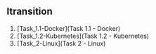 ## Itransition

1. [Task_1.1-Docker](Task 1.1 - Docker)
2. [Task_1.2-Kubernetes](Task 1.2 - Kubernetes)
3. [Task_2-Linux](Task 2 - Linux)